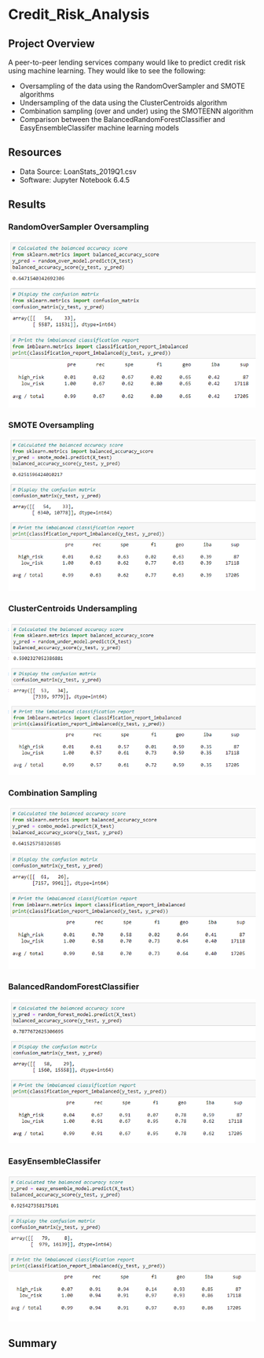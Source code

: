 # Credit_Risk_Analysis

## Project Overview
A peer-to-peer lending services company would like to predict credit risk using machine learning. They would like to see the following:
  - Oversampling of the data using the RandomOverSampler and SMOTE algorithms
  - Undersampling of the data using the ClusterCentroids algorithm 
  - Combination sampling (over and under) using the SMOTEENN algorithm
  - Comparison between the BalancedRandomForestClassifier and EasyEnsembleClassifer machine learning models

## Resources
- Data Source: LoanStats_2019Q1.csv
- Software: Jupyter Notebook 6.4.5

## Results

### RandomOverSampler Oversampling
![alt text](https://github.com/thehatch4815162342/Credit_Risk_Analysis/blob/main/Images/RandomOverSampler.png?raw=true)

### SMOTE Oversampling
![alt text](https://github.com/thehatch4815162342/Credit_Risk_Analysis/blob/main/Images/SMOTE.png?raw=true)

### ClusterCentroids Undersampling
![alt text](https://github.com/thehatch4815162342/Credit_Risk_Analysis/blob/main/Images/Undersampling.png?raw=true)

### Combination Sampling
![alt text](https://github.com/thehatch4815162342/Credit_Risk_Analysis/blob/main/Images/Combo_Sampling.png?raw=true)

### BalancedRandomForestClassifier
![alt text](https://github.com/thehatch4815162342/Credit_Risk_Analysis/blob/main/Images/BalancedRandomForestClassifier.png?raw=true)

### EasyEnsembleClassifer
![alt text](https://github.com/thehatch4815162342/Credit_Risk_Analysis/blob/main/Images/EasyEnsembleClassifier.png?raw=true)


## Summary




